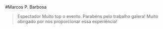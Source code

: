 #Marcos P. Barbosa
>Espectador
Muito top o evento. Parabéns pelo trabalho galera! Muito obrigado por nos proporcionar essa experiência!